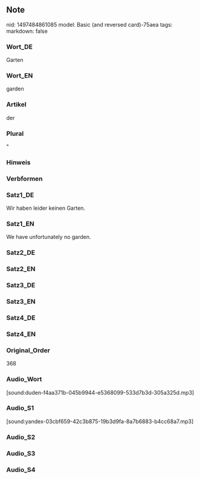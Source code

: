 ## Note
nid: 1497484861085
model: Basic (and reversed card)-75aea
tags: 
markdown: false

### Wort_DE
Garten

### Wort_EN
garden

### Artikel
der

### Plural
"

### Hinweis


### Verbformen


### Satz1_DE
Wir haben leider keinen Garten.

### Satz1_EN
We have unfortunately no garden.

### Satz2_DE


### Satz2_EN


### Satz3_DE


### Satz3_EN


### Satz4_DE


### Satz4_EN


### Original_Order
368

### Audio_Wort
[sound:duden-f4aa371b-045b9944-e5368099-533d7b3d-305a325d.mp3]

### Audio_S1
[sound:yandex-03cbf659-42c3b875-19b3d9fa-8a7b6883-b4cc68a7.mp3]

### Audio_S2


### Audio_S3


### Audio_S4


